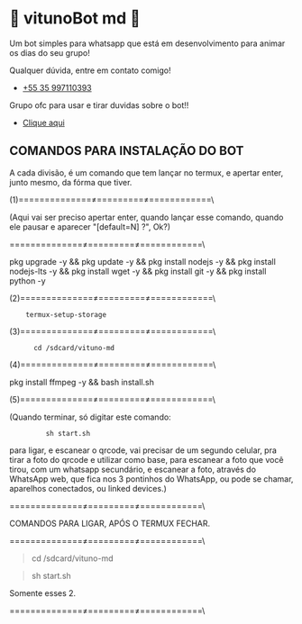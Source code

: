 # 👑 vitunoBot md 👑

Um bot simples para whatsapp que está em desenvolvimento para animar os dias do seu grupo!

Qualquer dúvida, entre em contato comigo!
- [+55 35 997110393](https://wa.me/5535997110393)

Grupo ofc para usar e tirar duvidas sobre o bot!!
- [Clique aqui](https://chat.whatsapp.com/BQZpkqpq2149kv5PhbAIjF)

## COMANDOS PARA INSTALAÇÃO DO BOT

 A cada divisão, é um comando que tem lançar no termux, e apertar enter, junto mesmo, da fórma que tiver.

(1)==============≠=========≠============\\

(Aqui vai ser preciso apertar enter, quando lançar esse comando, quando ele pausar e aparecer "[default=N] ?", Ok?)

==============≠=========≠============\\

pkg upgrade -y && pkg update -y && pkg install nodejs -y && pkg install nodejs-lts -y && pkg install wget -y && pkg install git -y && pkg install python -y


(2)==============≠=========≠============\\

        termux-setup-storage 

(3)==============≠=========≠============\\

          cd /sdcard/vituno-md

(4)==============≠=========≠============\\
    
  pkg install ffmpeg -y && bash install.sh

(5)==============≠=========≠============\\

(Quando terminar, só digitar este comando:


             sh start.sh 


para ligar, e escanear o qrcode, vai precisar de um segundo celular, pra tirar a foto do qrcode e utilizar como base, para escanear a foto que você tirou, com um whatsapp secundário, e escanear a foto, através do WhatsApp web, que fica nos 3 pontinhos do WhatsApp, ou pode se chamar, aparelhos conectados, ou linked devices.)

==============≠=========≠============\\

COMANDOS PARA LIGAR, APÓS O TERMUX FECHAR. 

==============≠=========≠============\\

>    cd /sdcard/vituno-md

>    sh start.sh 

Somente esses 2.

==============≠=========≠============\\
```
